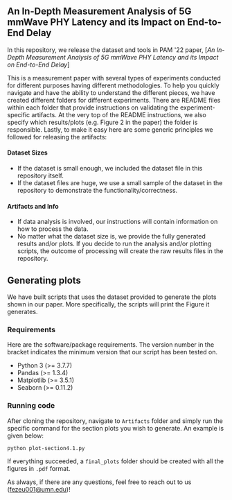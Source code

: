 ## An In-Depth Measurement Analysis of 5G mmWave PHY Latency and its Impact on End-to-End Delay

In this repository, we release the dataset and tools in PAM '22 paper, [*An In-Depth Measurement Analysis of 5G mmWave PHY Latency and its Impact on End-to-End Delay*] 

This is a measurement paper with several types of experiments conducted for different purposes having different methodologies. To help you quickly navigate and have the ability to understand the different pieces, we have created different folders for different experiments. There are README files within each folder that provide instructions on validating the experiment-specific artifacts. At the very top of the README instructions, we also specify which results/plots (e.g. Figure 2 in the paper) the folder is responsible. Lastly, to make it easy here are some generic principles we followed for releasing the artifacts:

#### Dataset Sizes
- If the dataset is small enough, we included the dataset file in this repository itself. 
- If the dataset files are huge, we use a small sample of the dataset in the repository to demonstrate the functionality/correctness.

#### Artifacts and Info

- If data analysis is involved, our instructions will contain information on how to process the data. 
- No matter what the dataset size is, we provide the fully generated results and/or plots. If you decide to run the analysis and/or plotting scripts, the outcome of processing will create the raw results files in the repository.


## Generating plots
We have built scripts that uses the dataset provided to generate the plots shown in our paper. More specifically, the scripts will print the Figure it generates. 

### Requirements

Here are the software/package requirements. The version number in the bracket indicates the minimum version that our script has been tested on.

- Python 3 (>= 3.7.7)
- Pandas (>= 1.3.4)
- Matplotlib (>= 3.5.1)
- Seaborn (>= 0.11.2)

### Running code

After cloning the repository, navigate to `Artifacts` folder and simply run the specific command for the section plots you wish to generate. An example is given below:

`python plot-section4.1.py`

If everything succeeded, a `final_plots` folder should be created with all the figures in `.pdf` format.

As always, if there are any questions, feel free to reach out to us (<fezeu001@umn.edu>)! 
